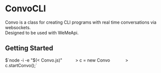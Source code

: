 # ConvoCLI
Convo is a class for creating CLI programs with real time conversations via websockets.  
Designed to be used with WeMeApi.

## Getting Started
$`node -i -e "$(< Convo.js)"`     
`> c = new Convo`      
`> c.startConvo();`    
